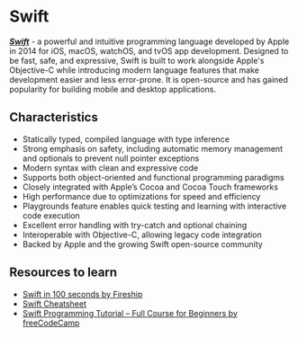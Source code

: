 # Swift

***[Swift](https://en.wikipedia.org/wiki/Swift_(programming_language))*** - a powerful and intuitive programming language developed by Apple in 2014 for iOS, macOS, watchOS, and tvOS app development. Designed to be fast, safe, and expressive, Swift is built to work alongside Apple's Objective-C while introducing modern language features that make development easier and less error-prone. It is open-source and has gained popularity for building mobile and desktop applications.

## Characteristics
- Statically typed, compiled language with type inference
- Strong emphasis on safety, including automatic memory management and optionals to prevent null pointer exceptions
- Modern syntax with clean and expressive code
- Supports both object-oriented and functional programming paradigms
- Closely integrated with Apple’s Cocoa and Cocoa Touch frameworks
- High performance due to optimizations for speed and efficiency
- Playgrounds feature enables quick testing and learning with interactive code execution
- Excellent error handling with try-catch and optional chaining
- Interoperable with Objective-C, allowing legacy code integration
- Backed by Apple and the growing Swift open-source community

## Resources to learn
- [Swift in 100 seconds by Fireship](https://www.youtube.com/watch?v=nAchMctX4YA)
- [Swift Cheatsheet](https://koenig-media.raywenderlich.com/uploads/2020/12/RW-Swift-5.1-Cheatsheet-1.0.pdf)
- [Swift Programming Tutorial – Full Course for Beginners by freeCodeCamp](https://www.youtube.com/watch?v=8Xg7E9shq0U)